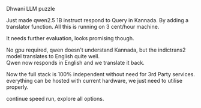 Dhwani LLM puzzle 


Just made qwen2.5 1B instruct respond to Query in Kannada. By adding a translator function. 
All this is running on 3 cent/hour machine.

It needs further evaluation,  looks promising though.

No gpu required,  qwen doesn't understand Kannada, but the indictrans2 model translates to English quite well.  
Qwen now responds in English and we translate it back.


Now the full stack is 100% independent without need for 3rd Party services. 
everything can be hosted with current hardware,  we just need to utilise properly.


continue speed run, explore all options.